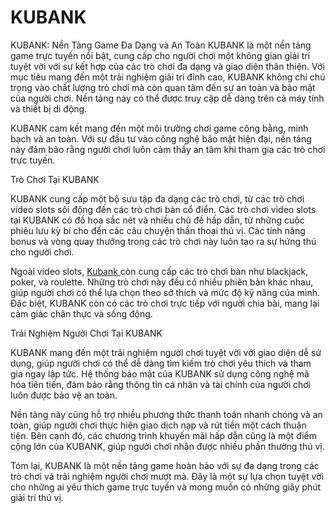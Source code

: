 # KUBANK
KUBANK: Nền Tảng Game Đa Dạng và An Toàn
KUBANK là một nền tảng game trực tuyến nổi bật, cung cấp cho người chơi một không gian giải trí tuyệt vời với sự kết hợp của các trò chơi đa dạng và giao diện thân thiện. Với mục tiêu mang đến một trải nghiệm giải trí đỉnh cao, KUBANK không chỉ chú trọng vào chất lượng trò chơi mà còn quan tâm đến sự an toàn và bảo mật của người chơi. Nền tảng này có thể được truy cập dễ dàng trên cả máy tính và thiết bị di động.

KUBANK cam kết mang đến một môi trường chơi game công bằng, minh bạch và an toàn. Với sự đầu tư vào công nghệ bảo mật hiện đại, nền tảng này đảm bảo rằng người chơi luôn cảm thấy an tâm khi tham gia các trò chơi trực tuyến.

Trò Chơi Tại KUBANK

KUBANK cung cấp một bộ sưu tập đa dạng các trò chơi, từ các trò chơi video slots sôi động đến các trò chơi bàn cổ điển. Các trò chơi video slots tại KUBANK có đồ họa sắc nét và nhiều chủ đề hấp dẫn, từ những cuộc phiêu lưu kỳ bí cho đến các câu chuyện thần thoại thú vị. Các tính năng bonus và vòng quay thưởng trong các trò chơi này luôn tạo ra sự hứng thú cho người chơi.

Ngoài video slots, <a href="https://kubank.shop"> Kubank </a> còn cung cấp các trò chơi bàn như blackjack, poker, và roulette. Những trò chơi này đều có nhiều phiên bản khác nhau, giúp người chơi có thể lựa chọn theo sở thích và mức độ kỹ năng của mình. Đặc biệt, KUBANK còn có các trò chơi trực tiếp với người chia bài, mang lại cảm giác chân thực và sống động.

Trải Nghiệm Người Chơi Tại KUBANK

KUBANK mang đến một trải nghiệm người chơi tuyệt vời với giao diện dễ sử dụng, giúp người chơi có thể dễ dàng tìm kiếm trò chơi yêu thích và tham gia ngay lập tức. Hệ thống bảo mật của KUBANK sử dụng công nghệ mã hóa tiên tiến, đảm bảo rằng thông tin cá nhân và tài chính của người chơi luôn được bảo vệ an toàn.

Nền tảng này cũng hỗ trợ nhiều phương thức thanh toán nhanh chóng và an toàn, giúp người chơi thực hiện giao dịch nạp và rút tiền một cách thuận tiện. Bên cạnh đó, các chương trình khuyến mãi hấp dẫn cũng là một điểm cộng lớn của KUBANK, giúp người chơi nhận được nhiều phần thưởng thú vị.

Tóm lại, KUBANK là một nền tảng game hoàn hảo với sự đa dạng trong các trò chơi và trải nghiệm người chơi mượt mà. Đây là một sự lựa chọn tuyệt vời cho những ai yêu thích game trực tuyến và mong muốn có những giây phút giải trí thú vị.

